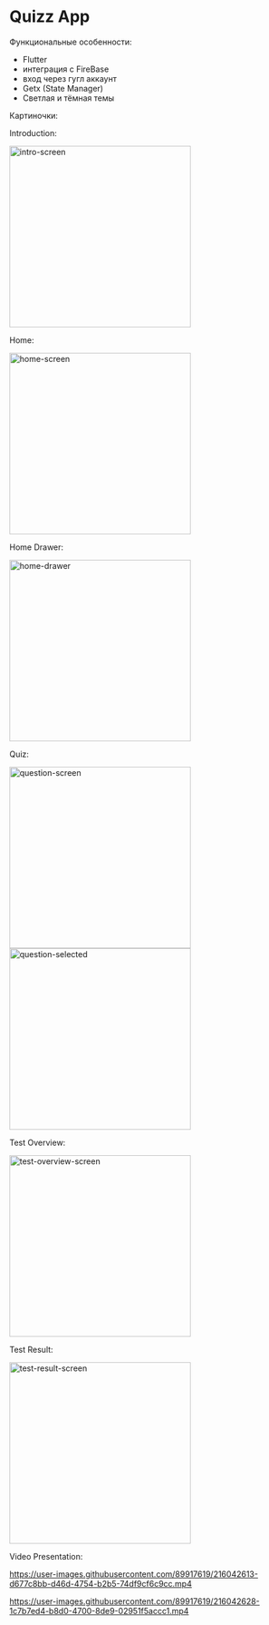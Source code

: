 # Quizz App

Функциональные особенности:
- Flutter 
- интеграция с FireBase
- вход через гугл аккаунт
- Getx (State Manager)
- Светлая и тёмная темы


Картиночки: 

Introduction:

<img width="320" alt="intro-screen" src="https://user-images.githubusercontent.com/89917619/216038310-a5bc7410-72e4-4a54-be4a-536530cab6dc.jpg" />

Home:

<img width="320" alt="home-screen" src="https://user-images.githubusercontent.com/89917619/216038426-ce9ce1e1-2cd7-4691-92b4-7185e7ac1ac3.jpg" />

Home Drawer:

<img width="320" alt="home-drawer" src="https://user-images.githubusercontent.com/89917619/216038480-dffb389a-7258-47af-bc9b-38422404e007.jpg" />

Quiz:

<img width="320" alt="question-screen" src="https://user-images.githubusercontent.com/89917619/216038573-cd83fbcb-d885-405a-846f-a7c79e72673b.jpg" />

<img width="320" alt="question-selected" src="https://user-images.githubusercontent.com/89917619/216038592-3b3eb7b3-028e-4dae-9b88-62c92f884ab1.jpg" />

Test Overview:

<img width="320" alt="test-overview-screen" src="https://user-images.githubusercontent.com/89917619/216038607-9d70dee2-3cfe-445a-81f3-097cf3fe3d40.jpg" />

Test Result: 

<img width="320" alt="test-result-screen" src="https://user-images.githubusercontent.com/89917619/216038680-9dc4092c-86cd-4415-996f-78ab980e2ce4.jpg" />


Video Presentation: 

https://user-images.githubusercontent.com/89917619/216042613-d677c8bb-d46d-4754-b2b5-74df9cf6c9cc.mp4


https://user-images.githubusercontent.com/89917619/216042628-1c7b7ed4-b8d0-4700-8de9-02951f5accc1.mp4



